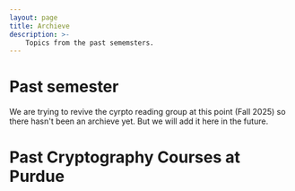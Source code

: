```yaml
---
layout: page
title: Archieve
description: >-
    Topics from the past sememsters.
---
```


# Past semester
We are trying to revive the cyrpto reading group at this point (Fall 2025) so there hasn't been an archieve yet.
But we will add it here in the future.

# Past Cryptography Courses at Purdue


